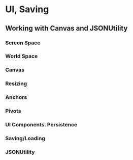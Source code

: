 # UI, Saving

## Working with Canvas and JSONUtility
### Screen Space
### World Space
### Canvas
### Resizing
### Anchors
### Pivots
### UI Components. Persistence
### Saving/Loading
### JSONUtility